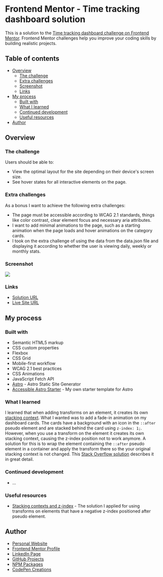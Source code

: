 # Frontend Mentor - Time tracking dashboard solution

This is a solution to the [Time tracking dashboard challenge on Frontend Mentor](https://www.frontendmentor.io/challenges/time-tracking-dashboard-UIQ7167Jw). Frontend Mentor challenges help you improve your coding skills by building realistic projects. 

## Table of contents

- [Overview](#overview)
  - [The challenge](#the-challenge)
  - [Extra challenges](#extra-challenges)
  - [Screenshot](#screenshot)
  - [Links](#links)
- [My process](#my-process)
  - [Built with](#built-with)
  - [What I learned](#what-i-learned)
  - [Continued development](#continued-development)
  - [Useful resources](#useful-resources)
- [Author](#author)

## Overview

### The challenge

Users should be able to:

- View the optimal layout for the site depending on their device's screen size.
- See hover states for all interactive elements on the page.

### Extra challenges

As a bonus I want to achieve the following extra challenges:

- The page must be accessible according to WCAG 2.1 standards, things like color contrast, clear element focus and necessary aria attributes.
- I want to add minimal animations to the page, such as a starting animation when the page loads and hover animations on the category cards.
- I took on the extra challenge of using the data from the data.json file and displaying it according to whether the user is viewing daily, weekly or monthly stats.

### Screenshot

![](./public/assets/social-image-preview.png)

### Links

- [Solution URL](https://www.frontendmentor.io/solutions/)
- [Live Site URL](https://markteekman.github.io/time-tracking-dashboard/)

## My process

### Built with

- Semantic HTML5 markup
- CSS custom properties
- Flexbox
- CSS Grid
- Mobile-first workflow
- WCAG 2.1 best practices
- CSS Animations
- JavaScript Fetch API
- [Astro](https://astro.build) - Astro Static Site Generator
- [Accessible Astro Starter](https://github.com/markteekman/accessible-astro-starter) - My own starter template for Astro

### What I learned

I learned that when adding transforms on an element, it creates its own [stacking context](https://developer.mozilla.org/en-US/docs/Web/CSS/CSS_Positioning/Understanding_z_index/The_stacking_context). What I wanted was to add a fade-in animation on my dashboard cards. The cards have a background with an icon in the `::after` pseudo element and are stacked behind the card using `z-index: 1;`. However, when you use a transform on the element it creates its own stacking context, causing the z-index position not to work anymore. A solution for this is to wrap the element containing the `::after` pseudo element in a container and apply the transform there so the your original stacking context is not changed. This [Stack Overflow solution](https://stackoverflow.com/questions/20851452/z-index-is-canceled-by-setting-transformrotate) describes it in great detail.

### Continued development

- ...

### Useful resources

- [Stacking contexts and z-index](https://stackoverflow.com/questions/20851452/z-index-is-canceled-by-setting-transformrotate) - The solution I applied for using transforms on elements that have a negative z-index positioned after pseudo element.

## Author

- [Personal Website](https://www.markteekman.nl)
- [Frontend Mentor Profile](https://www.frontendmentor.io/profile/markteekman)
- [LinkedIn Page](https://nl.linkedin.com/in/markteekman)
- [GitHub Projects](https://github.com/markteekman)
- [NPM Packages](https://www.npmjs.com/~markteekman)
- [CodePen Creations](https://codepen.io/markteekman)